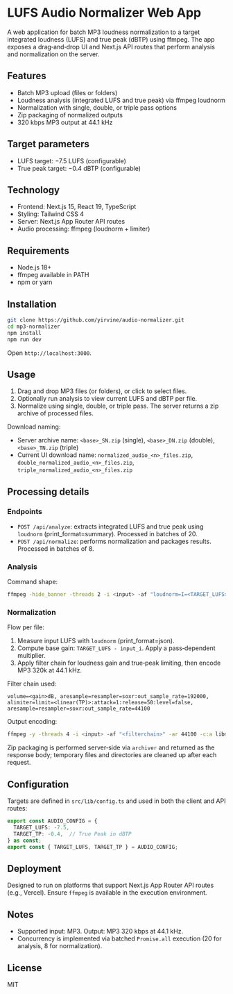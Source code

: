 # LUFS Audio Normalizer Web App

A web application for batch MP3 loudness normalization to a target integrated loudness (LUFS) and true peak (dBTP) using ffmpeg. The app exposes a drag‑and‑drop UI and Next.js API routes that perform analysis and normalization on the server.

## Features

- Batch MP3 upload (files or folders)
- Loudness analysis (integrated LUFS and true peak) via ffmpeg loudnorm
- Normalization with single, double, or triple pass options
- Zip packaging of normalized outputs
- 320 kbps MP3 output at 44.1 kHz

## Target parameters

- LUFS target: −7.5 LUFS (configurable)
- True peak target: −0.4 dBTP (configurable)

## Technology

- Frontend: Next.js 15, React 19, TypeScript
- Styling: Tailwind CSS 4
- Server: Next.js App Router API routes
- Audio processing: ffmpeg (loudnorm + limiter)

## Requirements

- Node.js 18+
- ffmpeg available in PATH
- npm or yarn

## Installation

```bash
git clone https://github.com/yirvine/audio-normalizer.git
cd mp3-normalizer
npm install
npm run dev
```

Open `http://localhost:3000`.

## Usage

1. Drag and drop MP3 files (or folders), or click to select files.
2. Optionally run analysis to view current LUFS and dBTP per file.
3. Normalize using single, double, or triple pass. The server returns a zip archive of processed files.

Download naming:
- Server archive name: `<base>_SN.zip` (single), `<base>_DN.zip` (double), `<base>_TN.zip` (triple)
- Current UI download name: `normalized_audio_<n>_files.zip`, `double_normalized_audio_<n>_files.zip`, `triple_normalized_audio_<n>_files.zip`

## Processing details

### Endpoints
- `POST /api/analyze`: extracts integrated LUFS and true peak using `loudnorm` (print_format=summary). Processed in batches of 20.
- `POST /api/normalize`: performs normalization and packages results. Processed in batches of 8.

### Analysis
Command shape:
```bash
ffmpeg -hide_banner -threads 2 -i <input> -af "loudnorm=I=<TARGET_LUFS>:TP=<TARGET_TP>:LRA=11:print_format=summary" -f null -
```

### Normalization
Flow per file:
1. Measure input LUFS with `loudnorm` (print_format=json).
2. Compute base gain: `TARGET_LUFS - input_i`. Apply a pass‑dependent multiplier.
3. Apply filter chain for loudness gain and true‑peak limiting, then encode MP3 320k at 44.1 kHz.

Filter chain used:
```text
volume=<gain>dB, aresample=resampler=soxr:out_sample_rate=192000, alimiter=limit=<linear(TP)>:attack=1:release=50:level=false, aresample=resampler=soxr:out_sample_rate=44100
```

Output encoding:
```bash
ffmpeg -y -threads 4 -i <input> -af "<filterchain>" -ar 44100 -c:a libmp3lame -b:a 320k <output>
```

Zip packaging is performed server‑side via `archiver` and returned as the response body; temporary files and directories are cleaned up after each request.

## Configuration

Targets are defined in `src/lib/config.ts` and used in both the client and API routes:
```typescript
export const AUDIO_CONFIG = {
  TARGET_LUFS: -7.5,
  TARGET_TP: -0.4,  // True Peak in dBTP
} as const;
export const { TARGET_LUFS, TARGET_TP } = AUDIO_CONFIG;
```

## Deployment

Designed to run on platforms that support Next.js App Router API routes (e.g., Vercel). Ensure `ffmpeg` is available in the execution environment.

## Notes

- Supported input: MP3. Output: MP3 320 kbps at 44.1 kHz.
- Concurrency is implemented via batched `Promise.all` execution (20 for analysis, 8 for normalization).

## License

MIT
